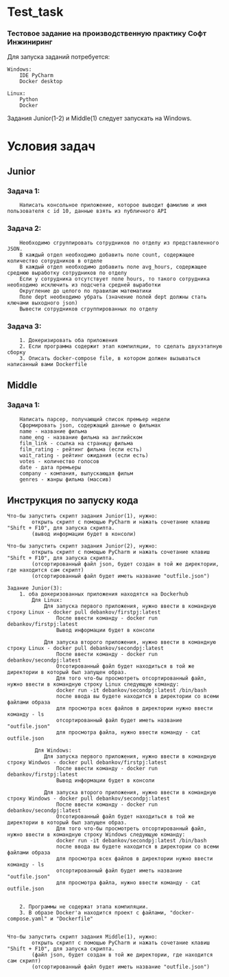 # Test_task
<h3>
Тестовое задание на производственную практику Софт Инжиниринг
</h3>
Для запуска заданий потребуется: 

    Windows:
        IDE PyCharm
        Docker desktop
        
    Linux:
        Python
        Docker
     
Задания Junior(1-2) и Middle(1) следует запускать на Windows.

<h1>
Условия задач
</h1>

<h2>
Junior
</h2>

<h3>Задача 1:</h3>
    
        Написать консольное приложение, которое выводит фамилию и имя пользователя с id 10, данные взять из публичного API
        
<h3>Задача 2:</h3>
    
        Необходимо сгруппировать сотрудников по отделу из представленного JSON. 
        В каждый отдел необходимо добавить поле count, содержащее количество сотрудников в отделе
        В каждый отдел необходимо добавить поле avg_hours, содержащее среднюю выработку сотрудников по отделу
        Если у сотрудника отсутствует поле hours, то такого сотрудника необходимо исключить из подсчета средней выработки
        Округление до целого по правилам математики
        Поле dept необходимо убрать (значение полей dept должны стать ключами выходного json)
        Вывести сотрудников сгруппированных по отделу
 
<h3>Задача 3:</h3>
    
        1. Докеризировать оба приложения
        2. Если программа содержит этап компиляции, то сделать двухэтапную сборку
        3. Описать docker-compose file, в котором должен вызываться написанный вами Dockerfile
    
    
<h2>
Middle
</h2>

<h3>Задача 1:</h3>

        Написать парсер, получающий список премьер недели
        Сформировать json, содержащий данные о фильмах
        name - название фильма
        name_eng - название фильма на английском
        film_link - ссылка на страницу фильма
        film_rating - рейтинг фильма (если есть)
        wait_rating - рейтинг ожидания (если есть)
        votes - количество голосов
        date - дата премьеры
        company - компания, выпускающая фильм
        genres - жанры фильма (массив)
    
<h2>
Инструкция по запуску кода
</h2>

    Что-бы запустить скрипт задания Junior(1), нужно:
            открыть скрипт с помощью PyCharm и нажать сочетание клавиш "Shift + F10", для запуска скрипта. 
            (вывод информации будет в консоли)    
        
    Что-бы запустить скрипт задания Junior(2), нужно:
            открыть скрипт с помощью PyCharm и нажать сочетание клавиш "Shift + F10", для запуска скрипта.
            (отсортированный файл json, будет создан в той же директории, где находится сам скрипт)
            (отсортированный файл будет иметь название "outfile.json")
       
    Задание Junior(3):
        1. оба докеризованных приложения находятся на Dockerhub
            Для Linux:
                Для запуска первого приложения, нужно ввести в командную строку Linux - docker pull debankov/firstpj:latest
                    После ввести команду - docker run debankov/firstpj:latest
                    Вывод информации будет в консоли
                    
                Для запуска второго приложения, нужно ввести в командную строку Linux - docker pull debankov/secondpj:latest
                    После ввести команду - docker run debankov/secondpj:latest
                    Отсотированный файл будет находиться в той же директории в который был запущен образ. 
                    Для того что-бы просмотреть отсортированный файл, нужно ввести в командную строку Linux следующую команду:
                    docker run -it debankov/secondpj:latest /bin/bash
                    после ввода вы будете находится в директории со всеми файлами образа
                    для просмотра всех файлов в директории нужно ввести команду - ls
                    отсортированный файл будет иметь название "outfile.json"
                    для просмотра файла, нужно ввести команду - cat outfile.json
                    
             Для Windows:
                Для запуска первого приложения, нужно ввести в командную строку Windwos - docker pull debankov/firstpj:latest
                    После ввести команду - docker run debankov/firstpj:latest
                    Вывод информации будет в консоли
                    
                Для запуска второго приложения, нужно ввести в командную строку Windows - docker pull debankov/secondpj:latest
                    После ввести команду - docker run debankov/secondpj:latest
                    Отсотированный файл будет находиться в той же директории в который был запущен образ. 
                    Для того что-бы просмотреть отсортированный файл, нужно ввести в командную строку Windows следующую команду:
                    docker run -it debankov/secondpj:latest /bin/bash
                    после ввода вы будете находится в директории со всеми файлами образа
                    для просмотра всех файлов в директории нужно ввести команду - ls
                    отсортированный файл будет иметь название "outfile.json"
                    для просмотра файла, нужно ввести команду - cat outfile.json

            
        2. Программы не содержат этапа компиляции.
        3. В образе Docker'a находится проект с файлами, "docker-compose.yaml" и "Dockerfile"
    
    
    Что-бы запустить скрипт задания Middle(1), нужно:
            открыть скрипт с помощью PyCharm и нажать сочетание клавиш "Shift + F10", для запуска скрипта.
            (файл json, будет создан в той же директории, где находится сам скрипт)
            (отсортированный файл будет иметь название "outfile.json")
    
    




